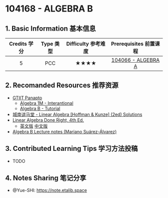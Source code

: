 # 104168 - ALGEBRA B

## 1. Basic Information 基本信息

| Credits 学分 | Type 类型 | Difficulty 参考难度 |      Prerequisites 前置课程      |
| :----------: | :-------: | :-----------------: | :------------------------------: |
|      5       |    PCC    |        ★★★★         | [104066 - ALGEBRA A](./alg-a.md) |

## 2. Recomanded Resources 推荐资源

-   [GTIIT Panapto](https://panopto.gtiit.edu.cn/Panopto/Pages/Home.aspx)
    -   [Algebra 1M - Interantional](https://panopto.gtiit.edu.cn/Panopto/Pages/Sessions/List.aspx#folderID=%22a3307669-8cf3-42dc-aa0e-ab8b00517416%22&view=1&maxResults=250&folderQuery=%22algebra%22)
    -   [Algebra B - Tutorial](https://panopto.gtiit.edu.cn/Panopto/Pages/Sessions/List.aspx#folderID=%2261b2ecec-427c-45d1-ab8f-adc0004c8f5a%22&maxResults=250)
-   [城南讲马堂 - Linear Algebra [Hoffman & Kunze] (2ed) Solutions](https://christangdt.home.blog/algebra/linear-algebra-hoffman-kunze-2ed/)
-   [Linear Algebra Done Right, 4th Ed.](https://linear.axler.net)
    -   [英文版](https://linear.axler.net/LADR4e.pdf) [中文版](https://linear.axler.net/LADR4eChinese.pdf)
-   [Algebra B Lecture notes (Mariano Suárez-Álvarez)](https://mate.dm.uba.ar/~aldoc9/Publicaciones/Notas/alg-b.pdf)

## 3. Contributed Learning Tips 学习方法投稿

-   TODO

## 4. Notes Sharing 笔记分享

-   @Yue-SHI: <https://note.etalib.space>